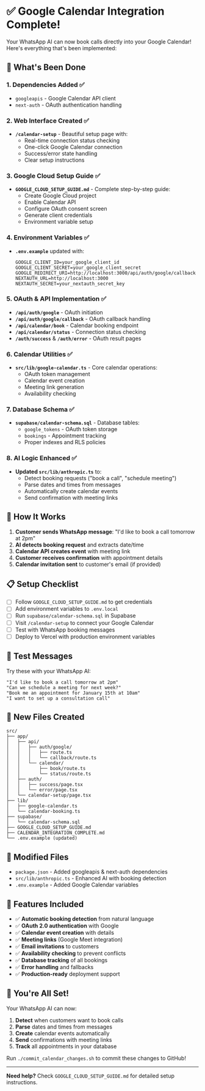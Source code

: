 # ✅ Google Calendar Integration Complete!

Your WhatsApp AI can now book calls directly into your Google Calendar! Here's everything that's been implemented:

## 🎯 **What's Been Done**

### 1. **Dependencies Added** ✅
- `googleapis` - Google Calendar API client
- `next-auth` - OAuth authentication handling

### 2. **Web Interface Created** ✅
- **`/calendar-setup`** - Beautiful setup page with:
  - Real-time connection status checking
  - One-click Google Calendar connection
  - Success/error state handling
  - Clear setup instructions

### 3. **Google Cloud Setup Guide** ✅
- **`GOOGLE_CLOUD_SETUP_GUIDE.md`** - Complete step-by-step guide:
  - Create Google Cloud project
  - Enable Calendar API
  - Configure OAuth consent screen
  - Generate client credentials
  - Environment variable setup

### 4. **Environment Variables** ✅
- **`.env.example`** updated with:
  ```
  GOOGLE_CLIENT_ID=your_google_client_id
  GOOGLE_CLIENT_SECRET=your_google_client_secret
  GOOGLE_REDIRECT_URI=http://localhost:3000/api/auth/google/callback
  NEXTAUTH_URL=http://localhost:3000
  NEXTAUTH_SECRET=your_nextauth_secret_key
  ```

### 5. **OAuth & API Implementation** ✅
- **`/api/auth/google`** - OAuth initiation
- **`/api/auth/google/callback`** - OAuth callback handling
- **`/api/calendar/book`** - Calendar booking endpoint
- **`/api/calendar/status`** - Connection status checking
- **`/auth/success`** & **`/auth/error`** - OAuth result pages

### 6. **Calendar Utilities** ✅
- **`src/lib/google-calendar.ts`** - Core calendar operations:
  - OAuth token management
  - Calendar event creation
  - Meeting link generation
  - Availability checking

### 7. **Database Schema** ✅
- **`supabase/calendar-schema.sql`** - Database tables:
  - `google_tokens` - OAuth token storage
  - `bookings` - Appointment tracking
  - Proper indexes and RLS policies

### 8. **AI Logic Enhanced** ✅
- **Updated `src/lib/anthropic.ts`** to:
  - Detect booking requests ("book a call", "schedule meeting")
  - Parse dates and times from messages
  - Automatically create calendar events
  - Send confirmation with meeting links

## 🚀 **How It Works**

1. **Customer sends WhatsApp message**: "I'd like to book a call tomorrow at 2pm"
2. **AI detects booking request** and extracts date/time
3. **Calendar API creates event** with meeting link
4. **Customer receives confirmation** with appointment details
5. **Calendar invitation sent** to customer's email (if provided)

## 📋 **Setup Checklist**

- [ ] Follow `GOOGLE_CLOUD_SETUP_GUIDE.md` to get credentials
- [ ] Add environment variables to `.env.local`
- [ ] Run `supabase/calendar-schema.sql` in Supabase
- [ ] Visit `/calendar-setup` to connect your Google Calendar
- [ ] Test with WhatsApp booking messages
- [ ] Deploy to Vercel with production environment variables

## 🧪 **Test Messages**

Try these with your WhatsApp AI:
```
"I'd like to book a call tomorrow at 2pm"
"Can we schedule a meeting for next week?"
"Book me an appointment for January 15th at 10am"
"I want to set up a consultation call"
```

## 📁 **New Files Created**

```
src/
├── app/
│   ├── api/
│   │   ├── auth/google/
│   │   │   ├── route.ts
│   │   │   └── callback/route.ts
│   │   └── calendar/
│   │       ├── book/route.ts
│   │       └── status/route.ts
│   ├── auth/
│   │   ├── success/page.tsx
│   │   └── error/page.tsx
│   └── calendar-setup/page.tsx
├── lib/
│   ├── google-calendar.ts
│   └── calendar-booking.ts
├── supabase/
│   └── calendar-schema.sql
├── GOOGLE_CLOUD_SETUP_GUIDE.md
├── CALENDAR_INTEGRATION_COMPLETE.md
└── .env.example (updated)
```

## 🔧 **Modified Files**

- `package.json` - Added googleapis & next-auth dependencies
- `src/lib/anthropic.ts` - Enhanced AI with booking detection
- `.env.example` - Added Google Calendar variables

## 🌟 **Features Included**

- ✅ **Automatic booking detection** from natural language
- ✅ **OAuth 2.0 authentication** with Google
- ✅ **Calendar event creation** with details
- ✅ **Meeting links** (Google Meet integration)
- ✅ **Email invitations** to customers
- ✅ **Availability checking** to prevent conflicts
- ✅ **Database tracking** of all bookings
- ✅ **Error handling** and fallbacks
- ✅ **Production-ready** deployment support

## 🎉 **You're All Set!**

Your WhatsApp AI can now:
1. **Detect** when customers want to book calls
2. **Parse** dates and times from messages
3. **Create** calendar events automatically
4. **Send** confirmations with meeting links
5. **Track** all appointments in your database

Run `./commit_calendar_changes.sh` to commit these changes to GitHub!

---

**Need help?** Check `GOOGLE_CLOUD_SETUP_GUIDE.md` for detailed setup instructions.
